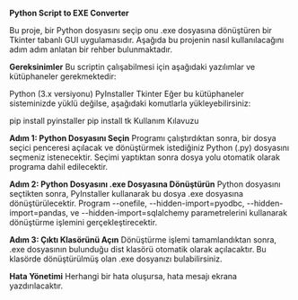 **Python Script to EXE Converter**

Bu proje, bir Python dosyasını seçip onu .exe dosyasına dönüştüren bir Tkinter tabanlı GUI uygulamasıdır. Aşağıda bu projenin nasıl kullanılacağını adım adım anlatan bir rehber bulunmaktadır.


**Gereksinimler**
Bu scriptin çalışabilmesi için aşağıdaki yazılımlar ve kütüphaneler gerekmektedir:

Python (3.x versiyonu)
PyInstaller
Tkinter
Eğer bu kütüphaneler sisteminizde yüklü değilse, aşağıdaki komutlarla yükleyebilirsiniz:

pip install pyinstaller
pip install tk
Kullanım Kılavuzu

**Adım 1: Python Dosyasını Seçin**
Programı çalıştırdıktan sonra, bir dosya seçici penceresi açılacak ve dönüştürmek istediğiniz Python (.py) dosyasını seçmeniz istenecektir. Seçimi yaptıktan sonra dosya yolu otomatik olarak programa dahil edilecektir.

**Adım 2: Python Dosyasını .exe Dosyasına Dönüştürün**
Python dosyasını seçtikten sonra, PyInstaller kullanarak bu dosya .exe dosyasına dönüştürülecektir. Program --onefile, --hidden-import=pyodbc, --hidden-import=pandas, ve --hidden-import=sqlalchemy parametrelerini kullanarak dönüştürme işlemini gerçekleştirecektir.

**Adım 3: Çıktı Klasörünü Açın**
Dönüştürme işlemi tamamlandıktan sonra, .exe dosyasının bulunduğu dist klasörü otomatik olarak açılacaktır. Bu klasörde dönüştürülmüş olan .exe dosyanızı bulabilirsiniz.

**Hata Yönetimi**
Herhangi bir hata oluşursa, hata mesajı ekrana yazdırılacaktır.
